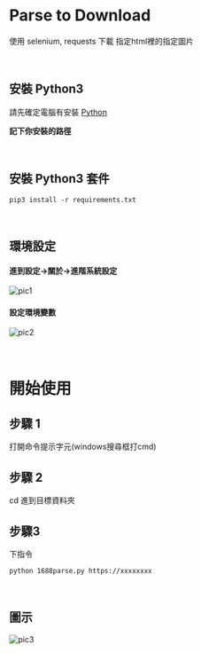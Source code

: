 # Parse to Download

使用 selenium, requests 下載 指定html裡的指定圖片

<br/>

## 安裝 Python3

請先確定電腦有安裝 [Python](https://www.python.org/)

**記下你安裝的路徑**

<br/>

## 安裝 Python3 套件

```
pip3 install -r requirements.txt
```

<br/>

## 環境設定

#### 進到設定->關於->進階系統設定
![pic1](https://i.imgur.com/Of8BQpn.png)

#### 設定環境變數
![pic2](https://i.imgur.com/c6j8BU4.png)

<br/>

# 開始使用

## 步驟 1
打開命令提示字元(windows搜尋框打cmd)
## 步驟 2
cd 進到目標資料夾

## 步驟3
下指令
```
python 1688parse.py https://xxxxxxxx
```

<br/>

## 圖示
![pic3](https://i.imgur.com/yqXQq4K.png)
